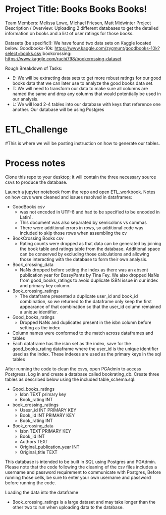 <h1> Project Title: Books Books Books! </h1>
Team Members: Melissa Lowe, Michael Friesen, Matt Midwinter
Project Description / Overview: Uploading 2 different databases to get the detailed information on books and a list of user ratings for those books.




Datasets (be specific!): 
We have found two data sets on Kaggle located below.
Goodbooks-10k: https://www.kaggle.com/zygmunt/goodbooks-10k?select=books.csv
bookcrossing: https://www.kaggle.com/ruchi798/bookcrossing-dataset




Rough Breakdown of Tasks:
* E: We will be extracting data sets to get more robust ratings for our good books data that we can later use to analyze the good books data set.
* T: We will need to transform our data to make sure all columns are named the same and drop any columns that would potentially be used in our analysis. 
* L: We will load 2-4 tables into our database with keys that reference one another. Our database will be using Postgres


<h1> ETL_Challenge</h1>
#This is where we will be posting instruction on how to generate our tables. 

<h1>Process notes</h1>

Clone this repo to your desktop; it will contain the three necessary source csvs to produce the database.

Launch a jupyter notebook from the repo and open ETL_workbook.
Notes on how csvs were cleaned and issues resolved in dataframes:
* GoodBooks csv 
  * was not encoded in UTF-8 and had to be specified to be encoded in Latin1. 
  * This document was also separated by semicolons vs commas
  * There were additional errors in rows, so additional code was included to skip those rows when assembling the cv
* BookCrossing Books csv
  * Rating counts were dropped as that data can be generated by joining the book table and ratings table from the database.  Additional space can be conserved by excluding those calculations and allowing those interacting with the database to form their own analysis.
* Book_crossing_data
  * NaNs dropped before setting the index as there was an absent publication year for BossyPants by Tina Fey. We also dropped NaNs from good_books_ratings to avoid duplicate ISBN issue in our index and primary key column.
* Book_crossing_ratings
  * The dataframe presented a duplicate user_id and book_id combination, so we returned to the dataframe only keep the first appearance of that combination so that the user_id column remained a unique identifier.
* Good_books_ratings
  * Dropped NaNs and duplicates present in the isbn column before setting as the index
* Column names were conformed to the match across dataframes and tables
* Each dataframe has the isbn set as the index, save for the good_books_rating dataframe where the user_id is the unique identifier used as the index. These indexes are used as the primary keys in the sql tables

After running the code to clean the csvs, open PGAdmin to access Postgress.
Log in and create a database called bookrating_db.
Create three tables as described below using the included table_schema.sql:
* Good_books_ratings
    * Isbn TEXT primary key
    * Book_rating INT
* book_crossing_ratings
    * Usesr_id INT PRIMARY KEY
    * Book_id INT PRIMARY KEY
    * Book_rating INT
* Book_crossing_data
    * Isbn TEXT PRIMARY KEY
    * Book_id INT
    * Authors TEXT
    * Original_publication_year INT
    * Original_title TEXT


This database is intended to be built in SQL using Postgres and PGAdmin.  Please note that the code following the cleaning of the csv files includes a username and password requirement to communicate with Postgres,  Before running those cells, be sure to enter your own username and password before running the code.

Loading the data into the dataframe
* Book_crossing_ratings is a large dataset and may take longer than the other two to run when uploading data to the database.
